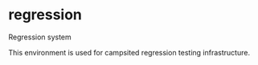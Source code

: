 # regression
Regression system

This environment is used for campsited regression testing infrastructure.
